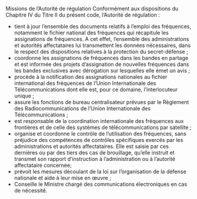 Missions de l’Autorité de régulation
Conformément aux dispositions du Chapitre IV du Titre II du présent code, l’Autorité de régulation :
- tient à jour l’ensemble des documents relatifs à l’emploi des fréquences, notamment le fichier national des fréquences qui récapitule les assignations de fréquences. A cet effet, l’ensemble des administrations et autorités affectataires lui transmettent les données nécessaires, dans le respect des dispositions relatives à la protection du secret-défense ;
- coordonne les assignations de fréquences dans les bandes en partage et est informée des projets d’assignation de nouvelles fréquences dans les bandes exclusives avec dérogation sur lesquelles elle émet un avis ;
- procède à la notification des assignations nationales au fichier international des fréquences de l’Union Internationale des Télécommunications dont elle est, pour ce domaine, l’interlocuteur unique ;
- assure les fonctions de bureau centralisateur prévues par le Règlement des Radiocommunications de l’Union Internationale des Télécommunications ;
- est responsable de  la coordination  internationale  des fréquences aux frontières  et de  celle  des  systèmes  de télécommunications par satellite ;
- organise et coordonne le contrôle de l’utilisation des fréquences, sans préjudice des compétences de contrôles spécifiques exercés par les administrations et autorités affectataires. Elle est saisie par ces dernières ou par des tiers des cas de brouillage, qu’elle instruit et transmet son rapport d’instruction à l’administration ou à l’autorité affectataire concernée;
- prévoit les mesures découlant de la loi sur l’organisation de la défense nationale et aide à leur mise en œuvre ;
- Conseille le Ministre chargé des communications électroniques en cas de nécessité.